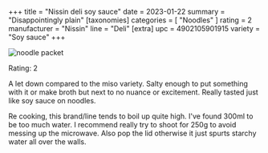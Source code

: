 +++
title = "Nissin deli soy sauce"
date = 2023-01-22
summary = "Disappointingly plain"
[taxonomies]
categories = [ "Noodles" ]
rating = 2
manufacturer = "Nissin"
line = "Deli"
[extra]
upc = 4902105901915
variety = "Soy sauce"
+++

![noodle packet](feature-4902105901915.png)

Rating: 2

A let down compared to the miso variety.
Salty enough to put something with it or make broth but next to no nuance or excitement.
Really tasted just like soy sauce on noodles.

Re cooking, this brand/line tends to boil up quite high.
I've found 300ml to be too much water.
I recommend really try to shoot for 250g to avoid messing up the microwave.
Also pop the lid otherwise it just spurts starchy water all over the walls.
